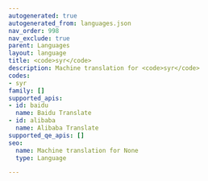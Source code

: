 ```yaml
---
autogenerated: true
autogenerated_from: languages.json
nav_order: 998
nav_exclude: true
parent: Languages
layout: language
title: <code>syr</code>
description: Machine translation for <code>syr</code>
codes:
- syr
family: []
supported_apis:
- id: baidu
  name: Baidu Translate
- id: alibaba
  name: Alibaba Translate
supported_qe_apis: []
seo:
  name: Machine translation for None
  type: Language

---
```



